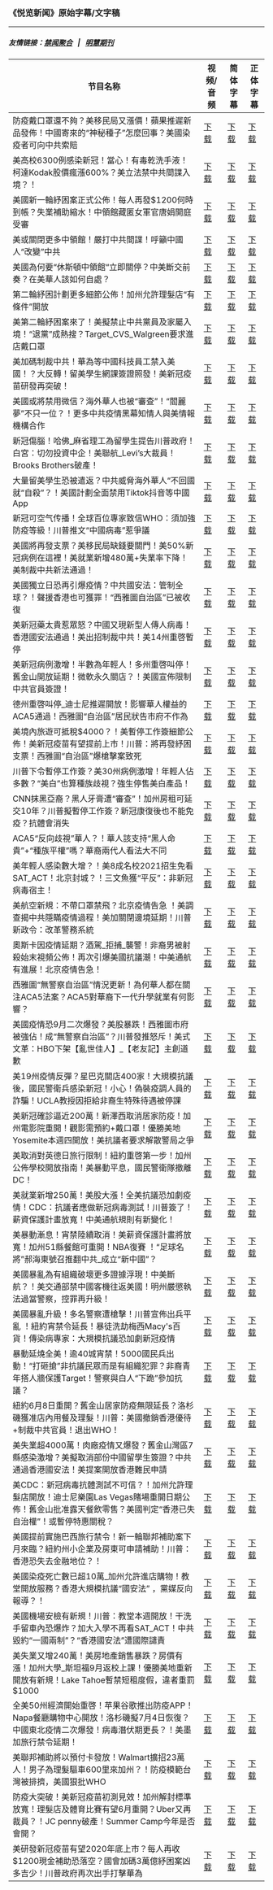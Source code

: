### 《悦览新闻》原始字幕/文字稿
---
##### 友情链接：[禁闻聚合](https://github.com/gfw-breaker/banned-news) &nbsp;&nbsp;|&nbsp;&nbsp; [明慧期刊](https://github.com/gfw-breaker/mh-qikan) 
| 节目名称 | 视频/音频 | 简体字幕 | 正体字幕 |
|---|---|---|---|
| 防疫戴口罩還不夠？美移民局又漲價！蘋果推遲新品發佈！中國寄來的“神秘種子”怎麼回事？美國染疫者可向中共索賠 | [下载](https://y2mate.com/zh-cn/search/qAHb5K1_-Uc) | [下载](../channels/yuelan/_qAHb5K1_-Uc.srt?raw=true) | [下载](../channels/yuelan/_qAHb5K1_-Uc.tw.srt?raw=true) | 
| 美高校6300例感染新冠！當心！有毒乾洗手液！柯達Kodak股價瘋漲600%？美立法禁中共間諜入境？！ | [下载](https://y2mate.com/zh-cn/search/czSPdS4k5qg) | [下载](../channels/yuelan/_czSPdS4k5qg.srt?raw=true) | [下载](../channels/yuelan/_czSPdS4k5qg.tw.srt?raw=true) | 
| 美國新一輪紓困案正式公佈！每人再發$1200何時到帳？失業補助縮水！中領館藏匿女軍官唐娟開庭受審 | [下载](https://y2mate.com/zh-cn/search/jt06Uii5s8g) | [下载](../channels/yuelan/_jt06Uii5s8g.srt?raw=true) | [下载](../channels/yuelan/_jt06Uii5s8g.tw.srt?raw=true) | 
| 美或關閉更多中領館！嚴打中共間諜！呼籲中國人“改變”中共 | [下载](https://y2mate.com/zh-cn/search/1YVo93AFsHI) | [下载](../channels/yuelan/_1YVo93AFsHI.srt?raw=true) | [下载](../channels/yuelan/_1YVo93AFsHI.tw.srt?raw=true) | 
| 美國為何要“休斯頓中領館“立即關停？中美斷交前奏？在美華人該如何自處？ | [下载](https://y2mate.com/zh-cn/search/DHyboTuTabk) | [下载](../channels/yuelan/_DHyboTuTabk.srt?raw=true) | [下载](../channels/yuelan/_DHyboTuTabk.tw.srt?raw=true) | 
| 第二輪紓困計劃更多細節公佈！加州允許理髮店“有條件”開放 | [下载](https://y2mate.com/zh-cn/search/P4IY3C-JAwQ) | [下载](../channels/yuelan/_P4IY3C-JAwQ.srt?raw=true) | [下载](../channels/yuelan/_P4IY3C-JAwQ.tw.srt?raw=true) | 
| 美第二輪紓困案來了！美擬禁止中共黨員及家屬入境！“退黨”成熱搜？Target_CVS_Walgreen要求進店戴口罩 | [下载](https://y2mate.com/zh-cn/search/5dmNXpeIf-A) | [下载](../channels/yuelan/_5dmNXpeIf-A.srt?raw=true) | [下载](../channels/yuelan/_5dmNXpeIf-A.tw.srt?raw=true) | 
| 美加碼制裁中共！華為等中國科技員工禁入美國！？大反轉！留美學生網課簽證照發！美新冠疫苗研發再突破！ | [下载](https://y2mate.com/zh-cn/search/TxvTsp3ALnE) | [下载](../channels/yuelan/_TxvTsp3ALnE.srt?raw=true) | [下载](../channels/yuelan/_TxvTsp3ALnE.tw.srt?raw=true) | 
| 美國或將禁用微信？海外華人也被“審查”！“閻麗夢”不只一位？！更多中共疫情黑幕知情人與美情報機構合作 | [下载](https://y2mate.com/zh-cn/search/JAB0WzTUxIo) | [下载](../channels/yuelan/_JAB0WzTUxIo.srt?raw=true) | [下载](../channels/yuelan/_JAB0WzTUxIo.tw.srt?raw=true) | 
| 新冠傷腦！哈佛_麻省理工為留學生提告川普政府！白宮：切勿投資中企！美聯航_Levi’s大裁員！Brooks Brothers破產！ | [下载](https://y2mate.com/zh-cn/search/FLeIld5DaX8) | [下载](../channels/yuelan/_FLeIld5DaX8.srt?raw=true) | [下载](../channels/yuelan/_FLeIld5DaX8.tw.srt?raw=true) | 
| 大量留美學生恐被遣返？中共威脅海外華人“不回國就“自殺”？！美國計劃全面禁用Tiktok抖音等中國App | [下载](https://y2mate.com/zh-cn/search/0I3qp1jI0A0) | [下载](../channels/yuelan/_0I3qp1jI0A0.srt?raw=true) | [下载](../channels/yuelan/_0I3qp1jI0A0.tw.srt?raw=true) | 
| 新冠可空气传播！全球百位專家致信WHO：須加強防疫等級！川普推文“中國病毒”惹爭議 | [下载](https://y2mate.com/zh-cn/search/QPki_JkA15Q) | [下载](../channels/yuelan/_QPki_JkA15Q.srt?raw=true) | [下载](../channels/yuelan/_QPki_JkA15Q.tw.srt?raw=true) | 
| 美國將再發支票？美移民局缺錢要關門！美50%新冠病例在這裡！美就業新增480萬+失業率下降！美制裁中共新法通過！ | [下载](https://y2mate.com/zh-cn/search/WmeKtznODzw) | [下载](../channels/yuelan/_WmeKtznODzw.srt?raw=true) | [下载](../channels/yuelan/_WmeKtznODzw.tw.srt?raw=true) | 
| 美國獨立日恐再引爆疫情？中共國安法：管制全球？！聲援香港也可獲罪！“西雅圖自治區”已被收復 | [下载](https://y2mate.com/zh-cn/search/JCVgRLq3NDA) | [下载](../channels/yuelan/_JCVgRLq3NDA.srt?raw=true) | [下载](../channels/yuelan/_JCVgRLq3NDA.tw.srt?raw=true) | 
| 美新冠藥太貴惹眾怒？中國又現新型人傳人病毒！香港國安法通過！美出招制裁中共！美14州重啓暫停 | [下载](https://y2mate.com/zh-cn/search/vu87c7Ls2R4) | [下载](../channels/yuelan/_vu87c7Ls2R4.srt?raw=true) | [下载](../channels/yuelan/_vu87c7Ls2R4.tw.srt?raw=true) | 
| 美新冠病例激增！半數為年輕人！多州重啓叫停！舊金山開放延期！微軟永久關店？！美國宣佈限制中共官員簽證！ | [下载](https://y2mate.com/zh-cn/search/8VE2gCbHRGQ) | [下载](../channels/yuelan/_8VE2gCbHRGQ.srt?raw=true) | [下载](../channels/yuelan/_8VE2gCbHRGQ.tw.srt?raw=true) | 
| 德州重啓叫停_迪士尼推遲開放！影響華人權益的ACA5通過！西雅圖“自治區”居民狀告市府不作為 | [下载](https://y2mate.com/zh-cn/search/-_xkwodkSBg) | [下载](../channels/yuelan/_-_xkwodkSBg.srt?raw=true) | [下载](../channels/yuelan/_-_xkwodkSBg.tw.srt?raw=true) | 
| 美境內旅遊可抵稅$4000？！美暫停工作簽細節公佈！美新冠疫苗有望提前上市！川普：將再發紓困支票！西雅圖“自治區”爆槍擊案致死 | [下载](https://y2mate.com/zh-cn/search/CimcK5vnSPU) | [下载](../channels/yuelan/_CimcK5vnSPU.srt?raw=true) | [下载](../channels/yuelan/_CimcK5vnSPU.tw.srt?raw=true) | 
| 川普下令暫停工作簽？美30州病例激增！年輕人佔多數？“美白”也算種族歧視？強生停售美白產品！ | [下载](https://y2mate.com/zh-cn/search/rVS5ksLb5Zw) | [下载](../channels/yuelan/_rVS5ksLb5Zw.srt?raw=true) | [下载](../channels/yuelan/_rVS5ksLb5Zw.tw.srt?raw=true) | 
| CNN抹黑亞裔？黑人牙膏遭“審查”！加州房租可延交10年？川普擬暫停工作簽？新冠康復後也不能免疫？抗體會消失 | [下载](https://y2mate.com/zh-cn/search/sMEhYCW1hko) | [下载](../channels/yuelan/_sMEhYCW1hko.srt?raw=true) | [下载](../channels/yuelan/_sMEhYCW1hko.tw.srt?raw=true) | 
| ACA5“反向歧視”華人？！華人該支持“黑人命貴”+“種族平權”嗎？華裔兩代人看法大不同 | [下载](https://y2mate.com/zh-cn/search/OYrtlHVZBbo) | [下载](../channels/yuelan/_OYrtlHVZBbo.srt?raw=true) | [下载](../channels/yuelan/_OYrtlHVZBbo.tw.srt?raw=true) | 
| 美年輕人感染數大增？！美8成名校2021招生免看SAT_ACT！北京封城？！三文魚獲“平反”：非新冠病毒宿主！ | [下载](https://y2mate.com/zh-cn/search/jYoT4bRkpVo) | [下载](../channels/yuelan/_jYoT4bRkpVo.srt?raw=true) | [下载](../channels/yuelan/_jYoT4bRkpVo.tw.srt?raw=true) | 
| 美航空新規：不帶口罩禁飛？北京疫情告急 ！美調查揭中共隱瞞疫情過程！美加關閉邊境延期！川普新政令：改革警務系統 | [下载](https://y2mate.com/zh-cn/search/P3Orm04be9g) | [下载](../channels/yuelan/_P3Orm04be9g.srt?raw=true) | [下载](../channels/yuelan/_P3Orm04be9g.tw.srt?raw=true) | 
| 奧斯卡因疫情延期？酒駕_拒捕_襲警！非裔男被射殺始末視頻公佈！再次引爆美國抗議潮！中美通航有進展！北京疫情告急！ | [下载](https://y2mate.com/zh-cn/search/dGVURSEz7lE) | [下载](../channels/yuelan/_dGVURSEz7lE.srt?raw=true) | [下载](../channels/yuelan/_dGVURSEz7lE.tw.srt?raw=true) | 
| 西雅圖“無警察自治區”情況更新！為何華人都在關注ACA5法案？ACA5對華裔下一代升學就業有何影響？ | [下载](https://y2mate.com/zh-cn/search/eZbWYToLOrY) | [下载](../channels/yuelan/_eZbWYToLOrY.srt?raw=true) | [下载](../channels/yuelan/_eZbWYToLOrY.tw.srt?raw=true) | 
| 美國疫情恐9月二次爆發？美股暴跌！西雅圖市府被強佔！成“無警察自治區”？川普發推怒斥！美式文革：HBO下架【亂世佳人】_【老友記】主創道歉 | [下载](https://y2mate.com/zh-cn/search/TIj0vb0oQeA) | [下载](../channels/yuelan/_TIj0vb0oQeA.srt?raw=true) | [下载](../channels/yuelan/_TIj0vb0oQeA.tw.srt?raw=true) | 
| 美19州疫情反彈？星巴克關店400家！大規模抗議後，國民警衛兵感染新冠！小心！偽裝疫調人員的詐騙！UCLA教授因拒給非裔生特殊待遇被停課 | [下载](https://y2mate.com/zh-cn/search/kPV6rNRnvu4) | [下载](../channels/yuelan/_kPV6rNRnvu4.srt?raw=true) | [下载](../channels/yuelan/_kPV6rNRnvu4.tw.srt?raw=true) | 
| 美新冠確診逼近200萬！新澤西取消居家防疫！加州電影院重開！觀影需預約+戴口罩！優勝美地Yosemite本週四開放！美抗議者要求解散警局之爭 | [下载](https://y2mate.com/zh-cn/search/qTaFA--eXAs) | [下载](../channels/yuelan/_qTaFA--eXAs.srt?raw=true) | [下载](../channels/yuelan/_qTaFA--eXAs.tw.srt?raw=true) | 
| 美取消對英德日旅行限制！紐約重啓第一步！加州公佈學校開放指南！美暴動平息，國民警衛隊撤離DC！ | [下载](https://y2mate.com/zh-cn/search/75aYFbQSTHE) | [下载](../channels/yuelan/_75aYFbQSTHE.srt?raw=true) | [下载](../channels/yuelan/_75aYFbQSTHE.tw.srt?raw=true) | 
| 美就業新增250萬！美股大漲！全美抗議恐加劇疫情！CDC：抗議者應做新冠病毒測試！川普簽了！薪資保護計畫放寬！中美通航規則有新變化！ | [下载](https://y2mate.com/zh-cn/search/moSN2oCFRLQ) | [下载](../channels/yuelan/_moSN2oCFRLQ.srt?raw=true) | [下载](../channels/yuelan/_moSN2oCFRLQ.tw.srt?raw=true) | 
| 美暴動漸息！宵禁陸續取消！美薪資保護計畫將放寬！加州51縣餐館可重開！NBA復賽 ！“足球名將”郝海東號召推翻中共_成立“新中國”？ | [下载](https://y2mate.com/zh-cn/search/pqpW9VuF8do) | [下载](../channels/yuelan/_pqpW9VuF8do.srt?raw=true) | [下载](../channels/yuelan/_pqpW9VuF8do.tw.srt?raw=true) | 
| 美國暴亂為有組織破壞更多證據浮現！中美斷航？！美交通部禁中國客機往返美國！明州嚴懲執法過當警察，控罪再升級！ | [下载](https://y2mate.com/zh-cn/search/1EItTMeMPfk) | [下载](../channels/yuelan/_1EItTMeMPfk.srt?raw=true) | [下载](../channels/yuelan/_1EItTMeMPfk.tw.srt?raw=true) | 
| 美國暴亂升級！多名警察遭槍擊！川普宣佈出兵平亂 ！紐約宵禁令延長！暴徒洗劫梅西Macy's百貨！傳染病專家：大規模抗議恐加劇新冠疫情 | [下载](https://y2mate.com/zh-cn/search/uAbdODk0ufc) | [下载](../channels/yuelan/_uAbdODk0ufc.srt?raw=true) | [下载](../channels/yuelan/_uAbdODk0ufc.tw.srt?raw=true) | 
| 暴動延燒全美！逾40城宵禁！5000國民兵出動！“打砸搶”非抗議民眾而是有組織犯罪？非裔青年搭人牆保護Target！警察與白人“下跪”參加抗議？ | [下载](https://y2mate.com/zh-cn/search/5cpu6eeZzNU) | [下载](../channels/yuelan/_5cpu6eeZzNU.srt?raw=true) | [下载](../channels/yuelan/_5cpu6eeZzNU.tw.srt?raw=true) | 
| 紐約6月8日重開？舊金山居家防疫無限延長？洛杉磯獲准店內用餐及理髮！川普：美國撤銷香港優待+制裁中共官員！退出WHO！ | [下载](https://y2mate.com/zh-cn/search/ZRMGYU8wpZY) | [下载](../channels/yuelan/_ZRMGYU8wpZY.srt?raw=true) | [下载](../channels/yuelan/_ZRMGYU8wpZY.tw.srt?raw=true) | 
| 美失業超4000萬！肉廠疫情又爆發？舊金山灣區7縣感染激增？美擬取消部份中國留學生簽證？中共通過香港國安法！美提案開放香港難民申請 | [下载](https://y2mate.com/zh-cn/search/EsOGOranqKo) | [下载](../channels/yuelan/_EsOGOranqKo.srt?raw=true) | [下载](../channels/yuelan/_EsOGOranqKo.tw.srt?raw=true) | 
| 美CDC：新冠病毒抗體測試不可信？！加州允許理髮店開放！迪士尼樂園Las Vegas賭場重開日期公佈！舊金山批准露天餐飲零售？美國判定“香港已失自治權”！或暫停特惠關稅？ | [下载](https://y2mate.com/zh-cn/search/Q0tzZhMJzfA) | [下载](../channels/yuelan/_Q0tzZhMJzfA.srt?raw=true) | [下载](../channels/yuelan/_Q0tzZhMJzfA.tw.srt?raw=true) | 
| 美國提前實施巴西旅行禁令！新一輪聯邦補助案下月來臨？紐約州小企業及房東可申請補助！川普：香港恐失去金融地位？！ | [下载](https://y2mate.com/zh-cn/search/Iv2SNAtkgA0) | [下载](../channels/yuelan/_Iv2SNAtkgA0.srt?raw=true) | [下载](../channels/yuelan/_Iv2SNAtkgA0.tw.srt?raw=true) | 
| 美國染疫死亡數已超10萬_加州允許進店購物！教堂開放服務？香港大規模抗議“國安法” ，黨媒反向報導？！ | [下载](https://y2mate.com/zh-cn/search/RsR50Mft86Y) | [下载](../channels/yuelan/_RsR50Mft86Y.srt?raw=true) | [下载](../channels/yuelan/_RsR50Mft86Y.tw.srt?raw=true) | 
| 美國機場安檢有新規！川普：教堂本週開放！干洗手留車內恐爆炸？加大入學不再看SAT_ACT！中共毀約“一國兩制”？“香港國安法”遭國際譴責 | [下载](https://y2mate.com/zh-cn/search/8lsGFI3dj4c) | [下载](../channels/yuelan/_8lsGFI3dj4c.srt?raw=true) | [下载](../channels/yuelan/_8lsGFI3dj4c.tw.srt?raw=true) | 
| 美失業又增240萬！美房地產銷售暴跌？房價有漲！加州大學_斯坦福9月返校上課！優勝美地重新開放有新規！Lake Tahoe暫禁短租度假，違者重罰$1000 | [下载](https://y2mate.com/zh-cn/search/BZ_bN-ecncE) | [下载](../channels/yuelan/_BZ_bN-ecncE.srt?raw=true) | [下载](../channels/yuelan/_BZ_bN-ecncE.tw.srt?raw=true) | 
| 全美50州經濟開始重啓！苹果谷歌推出防疫APP！Napa餐廳購物中心開放！洛杉磯擬7月4日恢復？中國東北疫情二次爆發！病毒潛伏期更長？！美墨加旅行禁令延期！ | [下载](https://y2mate.com/zh-cn/search/WxdgLPKfMlI) | [下载](../channels/yuelan/_WxdgLPKfMlI.srt?raw=true) | [下载](../channels/yuelan/_WxdgLPKfMlI.tw.srt?raw=true) | 
| 美聯邦補助將以預付卡發放！Walmart擴招23萬人！男子為理髮驅車600里來加州？！防疫模範台灣被排擠，美國狠批WHO | [下载](https://y2mate.com/zh-cn/search/bFKmZjIJwtg) | [下载](../channels/yuelan/_bFKmZjIJwtg.srt?raw=true) | [下载](../channels/yuelan/_bFKmZjIJwtg.tw.srt?raw=true) | 
| 防疫大突破！美新冠疫苗初測見效！加州解封標準放寬！理髮店及體育比賽有望6月重開？Uber又再裁員？！JC penny破產！Summer Camp今年是否會開？ | [下载](https://y2mate.com/zh-cn/search/3SvBk4FqV1c) | [下载](../channels/yuelan/_3SvBk4FqV1c.srt?raw=true) | [下载](../channels/yuelan/_3SvBk4FqV1c.tw.srt?raw=true) | 
| 美研發新冠疫苗有望2020年底上市？每人再收$1200現金補助恐落空？國會加碼3萬億紓困案凶多吉少！川普政府再次出手打擊華為 | [下载](https://y2mate.com/zh-cn/search/C1rTgGpu8ZM) | [下载](../channels/yuelan/_C1rTgGpu8ZM.srt?raw=true) | [下载](../channels/yuelan/_C1rTgGpu8ZM.tw.srt?raw=true) | 
